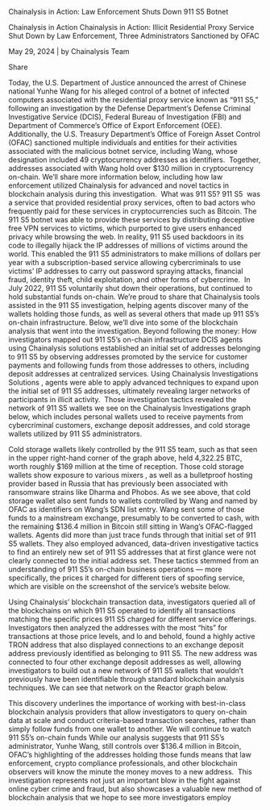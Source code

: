 Chainalysis in Action: Law Enforcement Shuts Down 911 S5 Botnet 
 
 
 
 
 
 
 
 Chainalysis in Action 
 Chainalysis in Action: Illicit Residential Proxy Service Shut Down by Law Enforcement, Three Administrators Sanctioned by OFAC 
 
 May 29, 2024 
 | 
 by
Chainalysis Team  
 
 
 
   
 
 Share 
   
 
 
 Today, the U.S. Department of Justice  announced  the arrest of Chinese national Yunhe Wang for his alleged control of a botnet of infected computers associated with the residential proxy service known as “911 S5,” following an investigation by the Defense Department’s Defense Criminal Investigative Service (DCIS), Federal Bureau of Investigation (FBI) and Department of Commerce’s Office of Export Enforcement (OEE). Additionally, the U.S. Treasury Department’s Office of Foreign Asset Control (OFAC)  sanctioned  multiple individuals and entities for their activities associated with the malicious botnet service, including Wang, whose designation included 49 cryptocurrency addresses as identifiers.  
 Together, addresses associated with Wang hold over $130 million in cryptocurrency on-chain. We’ll share more information below, including how law enforcement utilized Chainalysis for advanced and novel tactics in blockchain analysis during this investigation.  
 What was 911 S5? 
 911 S5  was a service that provided residential proxy services, often to bad actors who frequently paid for these services in cryptocurrencies such as Bitcoin. The 911 S5 botnet was able to provide these services by distributing deceptive free VPN services to victims, which purported to give users enhanced privacy while browsing the web. In reality, 911 S5 used backdoors in its code to illegally hijack the IP addresses of millions of victims around the world. This enabled the 911 S5 administrators to make millions of dollars per year with a subscription-based service allowing cybercriminals to use victims’ IP addresses to carry out password spraying attacks, financial fraud, identity theft, child exploitation, and other forms of cybercrime.  
 In July 2022, 911 S5 voluntarily shut down their operations, but continued to hold substantial funds on-chain. We’re proud to share that Chainalysis tools assisted in the 911 S5 investigation, helping agents discover many of the wallets holding those funds, as well as several others that made up 911 S5’s on-chain infrastructure. Below, we’ll dive into some of the blockchain analysis that went into the investigation. 
 Beyond following the money: How investigators mapped out 911 S5’s on-chain infrastructure 
 DCIS agents using Chainalysis solutions established an initial set of addresses belonging to 911 S5 by observing addresses promoted by the service for customer payments and following funds from those addresses to others, including deposit addresses at centralized services. Using  Chainalysis Investigations Solutions , agents were able to apply advanced techniques to expand upon the initial set of 911 S5 addresses, ultimately revealing larger networks of participants in illicit activity.  
 Those investigation tactics revealed the network of 911 S5 wallets we see on the Chainalysis Investigations graph below, which includes personal wallets used to receive payments from cybercriminal customers, exchange deposit addresses, and cold storage wallets utilized by 911 S5 administrators.  
 
 Cold storage wallets likely controlled by the 911 S5 team, such as that seen in the upper right-hand corner of the graph above, held 4,322.25 BTC, worth roughly $169 million at the time of reception. Those cold storage wallets show exposure to various  mixers , as well as a  bulletproof hosting  provider based in Russia that has previously been associated with ransomware strains like Dharma and Phobos. As we see above, that cold storage wallet also sent funds to wallets controlled by Wang and named by OFAC as identifiers on Wang’s SDN list entry. Wang sent some of those funds to a mainstream exchange, presumably to be converted to cash, with the remaining $136.4 million in Bitcoin still sitting in Wang’s OFAC-flagged wallets. 
 Agents did more than just trace funds through that initial set of 911 S5 wallets. They also employed advanced, data-driven investigative tactics to find an entirely new set of 911 S5 addresses that at first glance were not clearly connected to the initial address set. These tactics stemmed from an understanding of 911 S5’s on-chain business operations — more specifically, the prices it charged for different tiers of spoofing service, which are visible on the screenshot of the service’s website below. 
 
 Using Chainalysis’ blockchain transaction data, investigators queried all of the blockchains on which 911 S5 operated to identify all transactions matching the specific prices 911 S5 charged for different service offerings. Investigators then analyzed the addresses with the most “hits” for transactions at those price levels, and lo and behold, found a highly active TRON address that also displayed connections to an exchange deposit address previously identified as belonging to 911 S5. The new address was connected to four other exchange deposit addresses as well, allowing investigators to build out a new network of 911 S5 wallets that wouldn’t previously have been identifiable through standard blockchain analysis techniques. We can see that network on the Reactor graph below.  
 
 This discovery underlines the importance of working with best-in-class blockchain analysis providers that allow investigators to query on-chain data at scale and conduct criteria-based transaction searches, rather than simply follow funds from one wallet to another. 
 We will continue to watch 911 S5’s on-chain funds 
 While our analysis suggests that 911 S5’s administrator, Yunhe Wang, still controls over $136.4 million in Bitcoin, OFAC’s highlighting of the addresses holding those funds means that law enforcement, crypto compliance professionals, and other blockchain observers will know the minute the money moves to a new address.  
 This investigation represents not just an important blow in the fight against online cyber crime and fraud, but also showcases a valuable new method of blockchain analysis that we hope to see more investigators employ
